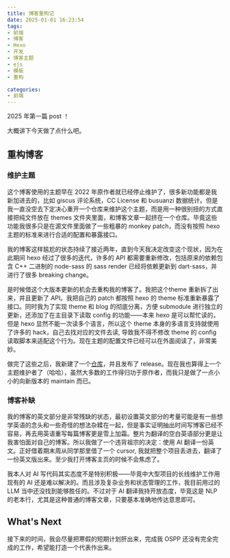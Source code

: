 ```yaml
---
title: 博客重构记
date: 2025-01-01 16:23:54
tags:
- 前端
- 博客
- Hexo
- 开发
- 博客主题
- ejs
- 模板
- 重构

categories:
- 前端
---
```


2025 年第一篇 post ！

大概讲下今天做了点什么吧。

## 重构博客

### 维护主题

这个博客使用的主题早在 2022 年原作者就已经停止维护了，很多新功能都是我新加进去的，比如 giscus 评论系统，CC License 和 busuanzi 数据统计。但是我一直没空去下定决心重开一个仓库来维护这个主题，而是用一种很别扭的方式直接把纯文件放在 themes 文件夹里面，和博客文章一起挤在一个仓库。毕竟这些功能我很多只是在源文件里面做了一些粗暴的 monkey patch，而没有按照 hexo 主题的标准来进行合适的配置和暴露接口。

我的博客这样尴尬的状态持续了接近两年，直到今天我决定改变这个现状，因为在此期间 hexo 经过了很多的迭代，许多的 API 都需要重新修改，包括原来的依赖包含 C++ 二进制的 node-sass 的 sass render 已经将依赖更新到 dart-sass，并进行了很多 breaking change。

是时候借这个大版本更新的机会去重构我的博客了。我把这个theme 重新拆了出来，并且更新了 API。我把自己的 patch 都按照 hexo 的 theme 标准重新暴露了接口。同时我为了实现 theme 和 blog 的彻底分离，方便 submodule 进行独立的更新，还添加了在主目录下读取 config 的功能——本来 hexo 是可以帮忙读的，但是 hexo 显然不能一次读多个语言，所以这个 theme 本身的多语言支持就使用了许多的 hack，自己去找对应的文件去读, 导致我不得不修改 theme 的 config 读取脚本来适配这个行为。现在主题的配置文件已经可以在外面阅读了，非常美妙。

做完了这些之后，我新建了一个[仓库](https://github.com/fltb/hexo-theme-minos)，并且发布了 release。现在我也算得上一个主题维护者了（哈哈），虽然大多数的工作得归功于原作者，而我只是做了一点小小的向新版本的 maintain 而已。

### 博客补缺

我的博客的英文部分是非常残缺的状态，最初设置英文部分的考量可能是有一些想学英语的念头和一些奇怪的想法杂糅在一起，但是事实证明抽出时间写博客已经不容易，再去用英语重写每篇博客更是雪上加霜。整片为翻译的空白英语部分更是让我害怕面对自己的博客。所以我做了一个违背祖宗的决定：使用 AI 翻译一份英文。正好借着期末周从同学那里借了一个 cursor, 我就把整个项目丢进去，翻译了一份英文版出来。至少我打开博客主页的时候不会焦虑了。

我本人对 AI 写代码其实态度不是特别积极——毕竟中大型项目的长线维护工作用现有的 AI 还是难以解决的。而且涉及复杂业务和状态管理的工作，我目前用过的 LLM 当中还没找到能够胜任的。不过对于 AI 翻译我持开放态度，毕竟这是 NLP 的老本行，尤其是这种普通的博客文章，只要基本准确地传达意思即可。

## What's Next

接下来的时间，我会尽量把寒假的短期计划肝出来，完成我 OSPP 还没有完全完成的工作，希望能打造一个代表作出来。